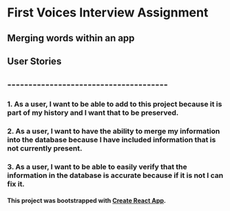 # First Voices Interview Assignment

## Merging words within an app

## User Stories
## --------------------------------------

### 1. As a user, I want to be able to add to this project because it is part of my history and I want that to be preserved.
### 2. As a user, I want to have the ability to merge my information into the database because I have included information that is not currently present.
### 3. As a user, I want to be able to easily verify that the information in the database is accurate because if it is not I can fix it.

#### This project was bootstrapped with [Create React App](https://github.com/facebook/create-react-app).
